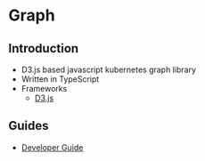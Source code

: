 # Graph

## Introduction

* D3.js based javascript kubernetes graph library
* Written in TypeScript
* Frameworks
  * [D3.js](https://d3js.org/)

## Guides

* [Developer Guide](../../../docs/developer/app-graph.md)


